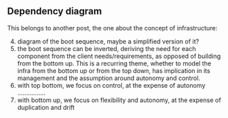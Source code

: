 

## Dependency diagram

This belongs to another post, the one about the concept of infrastructure:

4. diagram of the boot sequence, maybe a simplified version of it?
5. the boot sequence can be inverted, deriving the need for each component from the
client needs/requirements, as opposed of building from the bottom up. This is a
recurring theme, whether to model the infra from the bottom up or from the top down,
has implication in its management and the assumption around autonomy and control.
1. with top bottom, we focus on control, at the expense of autonomy ................
2. with bottom up, we focus on flexibility and autonomy, at the expense of
duplication and drift
